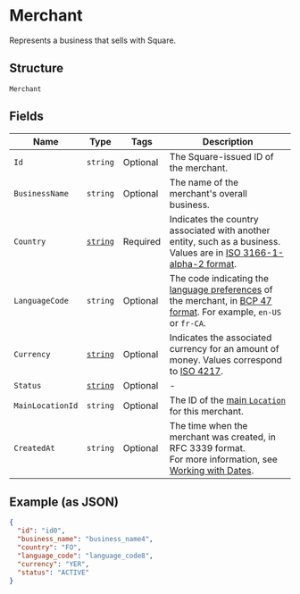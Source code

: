 
# Merchant

Represents a business that sells with Square.

## Structure

`Merchant`

## Fields

| Name | Type | Tags | Description |
|  --- | --- | --- | --- |
| `Id` | `string` | Optional | The Square-issued ID of the merchant. |
| `BusinessName` | `string` | Optional | The name of the merchant's overall business. |
| `Country` | [`string`](../../doc/models/country.md) | Required | Indicates the country associated with another entity, such as a business.<br>Values are in [ISO 3166-1-alpha-2 format](../../http://www.iso.org/iso/home/standards/country_codes.htm). |
| `LanguageCode` | `string` | Optional | The code indicating the [language preferences](../../https://developer.squareup.com/docs/build-basics/general-considerations/language-preferences) of the merchant, in [BCP 47 format](../../https://tools.ietf.org/html/bcp47#appendix-A). For example, `en-US` or `fr-CA`. |
| `Currency` | [`string`](../../doc/models/currency.md) | Optional | Indicates the associated currency for an amount of money. Values correspond<br>to [ISO 4217](../../https://wikipedia.org/wiki/ISO_4217). |
| `Status` | [`string`](../../doc/models/merchant-status.md) | Optional | - |
| `MainLocationId` | `string` | Optional | The ID of the [main `Location`](../../https://developer.squareup.com/docs/locations-api#about-the-main-location) for this merchant. |
| `CreatedAt` | `string` | Optional | The time when the merchant was created, in RFC 3339 format.<br>For more information, see [Working with Dates](../../https://developer.squareup.com/docs/build-basics/working-with-dates). |

## Example (as JSON)

```json
{
  "id": "id0",
  "business_name": "business_name4",
  "country": "FO",
  "language_code": "language_code8",
  "currency": "YER",
  "status": "ACTIVE"
}
```

